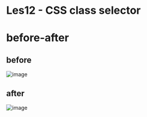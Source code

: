 # Les12 - CSS class selector


# before-after


## before

![image](https://user-images.githubusercontent.com/90682571/139836834-0a74cd01-a6ce-4e3b-be6a-bf824981bd69.png)


## after
![image](https://user-images.githubusercontent.com/90682571/139840701-e9a852c6-3553-4417-85d6-e32a9b1c827e.png)


